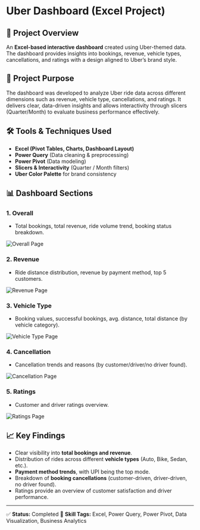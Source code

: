 # Uber Dashboard (Excel Project)

## 📌 Project Overview

An **Excel-based interactive dashboard** created using Uber-themed data. The dashboard provides insights into bookings, revenue, vehicle types, cancellations, and ratings with a design aligned to Uber’s brand style.

## 🎯 Project Purpose

The dashboard was developed to analyze Uber ride data across different dimensions such as revenue, vehicle type, cancellations, and ratings. It delivers clear, data-driven insights and allows interactivity through slicers (Quarter/Month) to evaluate business performance effectively.

## 🛠 Tools & Techniques Used

* **Excel (Pivot Tables, Charts, Dashboard Layout)**
* **Power Query** (Data cleaning & preprocessing)
* **Power Pivot** (Data modeling)
* **Slicers & Interactivity** (Quarter / Month filters)
* **Uber Color Palette** for brand consistency

## 📊 Dashboard Sections

### 1. Overall

* Total bookings, total revenue, ride volume trend, booking status breakdown.

![Overall Page](https://i.ibb.co/prrXmmYD/Screenshot-2025-10-03-190845.png)


### 2. Revenue

* Ride distance distribution, revenue by payment method, top 5 customers.

![Revenue Page](./screenshots/revenue.png)

### 3. Vehicle Type

* Booking values, successful bookings, avg. distance, total distance (by vehicle category).

![Vehicle Type Page](./screenshots/vehicletype.png)

### 4. Cancellation

* Cancellation trends and reasons (by customer/driver/no driver found).

![Cancellation Page](./screenshots/cancellation.png)

### 5. Ratings

* Customer and driver ratings overview.

![Ratings Page](./screenshots/ratings.png)

## 📈 Key Findings

* Clear visibility into **total bookings and revenue**.
* Distribution of rides across different **vehicle types** (Auto, Bike, Sedan, etc.).
* **Payment method trends**, with UPI being the top mode.
* Breakdown of **booking cancellations** (customer-driven, driver-driven, no driver found).
* Ratings provide an overview of customer satisfaction and driver performance.

---

✅ **Status:** Completed
📌 **Skill Tags:** Excel, Power Query, Power Pivot, Data Visualization, Business Analytics
